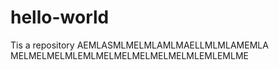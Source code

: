 # hello-world
Tis a repository
AEMLASMLMELMLAMLMAELLMLMLAMEMLA MELMELMELMLEMLMELMELMELMELMELMLEMLEMLME
